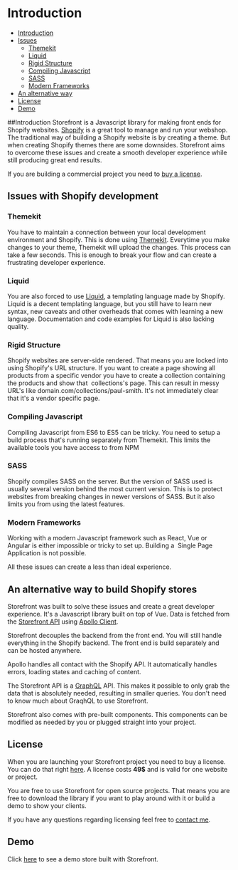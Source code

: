 # Introduction
- [Introduction](#introduction)
- [Issues](#issues)
    - [Themekit](#themekit)
    - [Liquid](#liquid)
    - [Rigid Structure](#rigid)
    - [Compiling Javascript](#compilejs)
    - [SASS](#sass)
    - [Modern Frameworks](#modernframeworks)
- [An alternative way](#alternativeway)
- [License](#license)
- [Demo](#demo)

<a name="introduction"></a>
##Introduction
Storefront is a Javascript library for making front ends for Shopify websites. [Shopify](https://www.shopify.com/) is a great tool to manage and run your webshop. The traditional way of building a Shopify website is by creating a theme. But when creating Shopify themes there are some downsides. Storefront aims to overcome these issues and create a smooth developer experience while still producing great end results.

If you are building a commercial project you need to [buy a license](#license).

<a name="issues"></a>
## Issues with Shopify development

<a name="themekit"></a>
### Themekit
You have to maintain a connection between your local development environment and Shopify. This is done using [Themekit](https://shopify.github.io/themekit/). Everytime you make changes to your theme, Themekit will upload the changes. This process can take a few seconds. This is enough to break your flow and can create a frustrating developer experience.

<a name="liquid"></a>
### Liquid
You are also forced to use [Liquid](https://help.shopify.com/themes/liquid), a templating language made by Shopify. Liquid is a decent templating language, but you still have to learn new syntax, new caveats and other overheads that comes with learning a new language. Documentation and code examples for Liquid is also lacking quality.

<a name="rigid"></a>
### Rigid Structure
Shopify websites are server-side rendered. That means you are locked into using Shopify's URL structure. If you want to create a page showing all products from a specific vendor you have to create a collection containing the products and show that  collections's page. This can result in messy URL's like domain.com/collections/paul-smith. It's not immediately clear that it's a vendor specific page. 

<a name="compilejs"></a>
### Compiling Javascript
Compiling Javascript from ES6 to ES5 can be tricky. You need to setup a build process that's running separately from Themekit. This limits the available tools you have access to from NPM

<a name="sass"></a>
### SASS
Shopify compiles SASS on the server. But the version of SASS used is usually several version behind the most current version. This is to protect websites from breaking changes in newer versions of SASS. But it also limits you from using the latest features.

<a name="modernframeworks"></a>
### Modern Frameworks
Working with a modern Javascript framework such as React, Vue or Angular is either impossible or tricky to set up. Building a  Single Page Application is not possible.

All these issues can create a less than ideal experience. 

<a name="alternativeway"></a>
## An alternative way to build Shopify stores
Storefront was built to solve these issues and create a great developer experience. It's a Javascript library built on top of Vue. Data is fetched from the [Storefront API](https://help.shopify.com/api/storefront-api) using [Apollo Client](https://www.apollographql.com/client/). 

Storefront decouples the backend from the front end. You will still handle everything in the Shopify backend. The front end is build separately and can be hosted anywhere. 

Apollo handles all contact with the Shopify API. It automatically handles errors, loading states and caching of content. 

The Storefront API is a [GraphQL](https://graphql.org/) API. This makes it possible to only grab the data that is absolutely needed, resulting in smaller queries. You don't need to know much about GraqhQL to use Storefront. 

Storefront also comes with pre-built components. This components can be modified as needed by you or plugged straight into your project.

<a name="license"></a>
## License
When you are launching your Storefront project you need to buy a license. You can do that right [here](/#license). A license costs <b>49$</b> and is valid for one website or project.

You are free to use Storefront for open source projects. That means you are free to download the library if you want to play around with it or build a demo to show your clients. 

If you have any questions regarding licensing feel free to [contact me](/support).

<a name="demo"></a>
## Demo
Click [here](#) to see a demo store built with Storefront.
